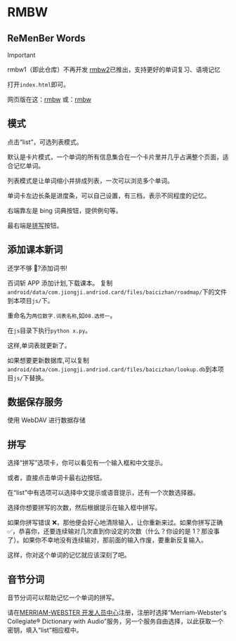 # RMBW

## **R**e**M**en**B**er **W**ords

> [!IMPORTANT]
> rmbw1（即此仓库）不再开发  [rmbw2](https://github.com/xushengfeng/rmbw2)已推出，支持更好的单词复习、语境记忆

打开`index.html`即可。

网页版在这：[rmbw](https://xushengfeng.github.io/rmbw)
或：[rmbw](https://rmbw.vercel.app)

## 模式

点击“list”，可选列表模式。

默认是卡片模式，一个单词的所有信息集合在一个卡片里并几乎占满整个页面，适合记忆单词。

列表模式是让单词缩小并排成列表，一次可以浏览多个单词。

单词卡左边长条是进度条，可以自己设置，有三档，表示不同程度的记忆。

右端靠左是 bing 词典按钮，提供例句等。

最右端是[拼写](#拼写)按钮。

## 添加课本新词

还学不够 🤔?添加词书!

百词斩 APP 添加计划,下载课本。
复制`android/data/com.jiongji.andriod.card/files/baicizhan/roadmap/`下的文件到本项目`js/`下。

重命名为`两位数字.词表名称`,如`08.选修一`。

在`js`目录下执行`python x.py`。

这样,单词表就更新了。

如果想要更新数据库,可以复制`android/data/com.jiongji.andriod.card/files/baicizhan/lookup.db`到本项目`js/`下替换。

## 数据保存服务

使用 WebDAV 进行数据存储

## <a name="拼写">拼写</a>

选择“拼写”选项卡，你可以看见有一个输入框和中文提示。

或者，直接点击单词卡最右边按钮。

在“list”中有选项可以选择中文提示或语音提示，还有一个次数选择器。

选择你想要拼写的次数，然后根据提示在输入框中拼写。

如果你拼写错误 ❌，那他便会好心地清除输入，让你重新来过。如果你拼写正确 ✅，恭喜你，还要连续输对几次直到你设定的次数（什么？你设的是 1？那没事了）。如果你不幸地没有连续输对，那前面的输入作废，要重新反复输入。

这样，你对这个单词的记忆就应该深刻了吧。

## 音节分词

音节分词可以帮助记忆一个单词的拼写。

请在[MERRIAM-WEBSTER 开发人员中心](https://dictionaryapi.com/)注册，注册时选择“Merriam-Webster's Collegiate® Dictionary with Audio”服务，另一个服务自由选择，以此获取一个密钥，填入“list”相应框中。
